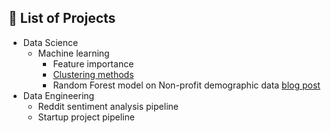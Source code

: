 ## 🧐 List of Projects <a name = "about"></a>
- Data Science
    - Machine learning
        - Feature importance
        - [Clustering methods](https://github.com/ZCai25/personal_project/blob/main/data_science/ml_methods/clustering.pdf)
        - Random Forest model on Non-profit demographic data [blog post](https://blog.candid.org/post/who-is-sharing-nonprofit-demographic-data-with-candid/)
- Data Engineering
    - Reddit sentiment analysis pipeline
    - Startup project pipeline

